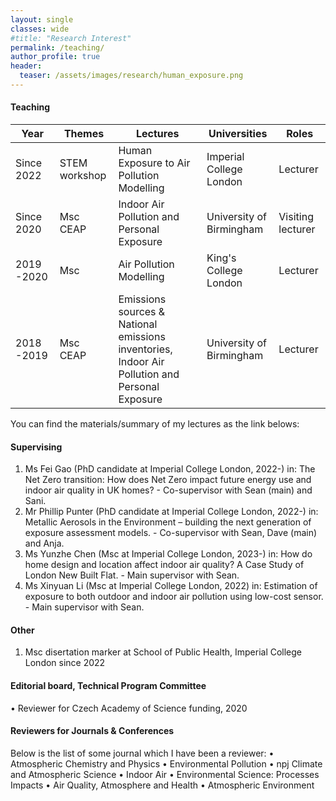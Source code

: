 ```yaml
---
layout: single
classes: wide
#title: "Research Interest"
permalink: /teaching/
author_profile: true
header:
  teaser: /assets/images/research/human_exposure.png
---
```


#### Teaching

| Year          | Themes        | Lectures  | Universities        | Roles |
| ------------- | ------------- |------------- |------------- | ----------- |
| Since 2022    | STEM workshop |Human Exposure to Air Pollution Modelling | Imperial College London | Lecturer|
| Since 2020    | Msc CEAP | Indoor Air Pollution and Personal Exposure | University of Birmingham | Visiting lecturer|
| 2019 -2020    | Msc | Air Pollution Modelling | King's College London | Lecturer|
| 2018 -2019    | Msc CEAP| Emissions sources & National emissions inventories, Indoor Air Pollution and Personal Exposure |University of Birmingham |  Lecturer|

You can find the materials/summary of my lectures as the link belows:

#### Supervising

1. Ms Fei Gao (PhD candidate at Imperial College London, 2022-) in: The Net Zero transition: How does Net Zero impact future energy use and indoor air quality in UK homes? - Co-supervisor with Sean (main) and Sani.
2. Mr Phillip Punter (PhD candidate at Imperial College London, 2022-) in: Metallic Aerosols in the Environment – building the next generation of exposure assessment models. - Co-supervisor with Sean, Dave (main) and Anja.
3. Ms Yunzhe Chen (Msc at Imperial College London, 2023-) in: How do home design and location affect indoor air quality? 
 A Case Study of London New Built Flat. - Main supervisor with Sean.
4. Ms Xinyuan Li (Msc at Imperial College London, 2022) in: Estimation of exposure to both outdoor and indoor air pollution using low-cost sensor. - Main supervisor with Sean.

#### Other
1. Msc disertation marker at School of Public Health, Imperial College London since 2022

#### Editorial board, Technical Program Committee  

• Reviewer for Czech Academy of Science funding, 2020

#### Reviewers for Journals & Conferences

Below is the list of some journal which I have been a reviewer:
• Atmospheric Chemistry and Physics
• Environmental Pollution
• npj Climate and Atmospheric Science
• Indoor Air
• Environmental Science: Processes Impacts
• Air Quality, Atmosphere and Health
• Atmospheric Environment

